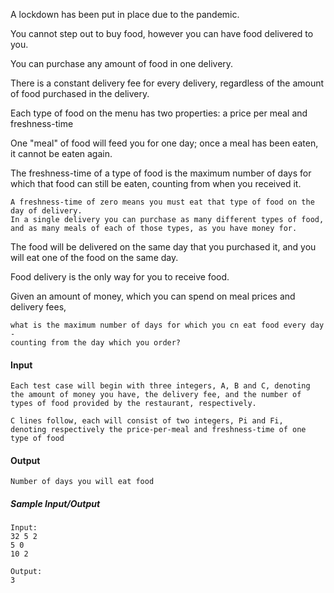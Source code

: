 A lockdown has been put in place due to the pandemic.

You cannot step out to buy food, however you can have food delivered to you.

You can purchase any amount of food in one delivery.

There is a constant delivery fee for every delivery, regardless of the amount of food purchased in the delivery.

Each type of food on the menu has two properties: a price per meal and freshness-time

One "meal" of food will feed you for one day; once a meal has been eaten, it cannot be eaten again.

The freshness-time of a type of food is the maximum number of days for which that food can still be eaten, counting from when you received it.

```
A freshness-time of zero means you must eat that type of food on the day of delivery.
In a single delivery you can purchase as many different types of food, and as many meals of each of those types, as you have money for.
```

The food will be delivered on the same day that you purchased it, and you will eat one of the food on the same day.

Food delivery is the only way for you to receive food.

Given an amount of money, which you can spend on meal prices and delivery fees,

```
what is the maximum number of days for which you cn eat food every day - 
counting from the day which you order?
```

#### Input

```
Each test case will begin with three integers, A, B and C, denoting the amount of money you have, the delivery fee, and the number of types of food provided by the restaurant, respectively.

C lines follow, each will consist of two integers, Pi and Fi,  denoting respectively the price-per-meal and freshness-time of one type of food
```



#### Output

```
Number of days you will eat food
```



##### Sample Input/Output

```
Input:
32 5 2
5 0
10 2

Output:
3
```

